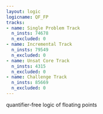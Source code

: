 ```yaml
---
layout: logic
logicname: QF_FP
tracks:
- name: Single Problem Track
  n_insts: 74678
  n_excluded: 0
- name: Incremental Track
  n_insts: 79549
  n_excluded: 0
- name: Unsat Core Track
  n_insts: 4315
  n_excluded: 0
- name: Challenge Track
  n_insts: 85669
  n_excluded: 0
---
```

quantifier-free logic of floating points